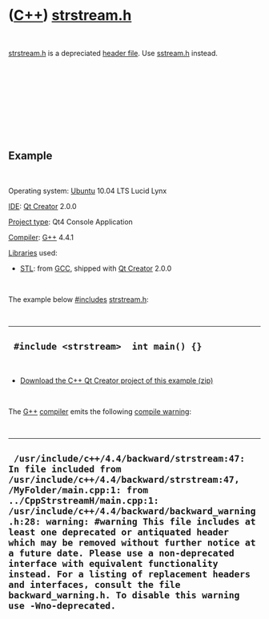 



 

 

 

 

 

([C++](Cpp.md)) [strstream.h](CppStrstreamH.md)
=================================================

 

[strstream.h](CppStrstreamH.md) is a depreciated [header
file](CppHeaderFile.md). Use [sstream.h](CppSstreamH.md) instead.

 

 

 

 

 

Example
-------

 

Operating system: [Ubuntu](http://www.ubuntu.com) 10.04 LTS Lucid Lynx

[IDE](CppIde.md): [Qt Creator](CppQt.md) 2.0.0

[Project type](CppQtProjectType.md): Qt4 Console Application

[Compiler](CppCompiler.md): [G++](CppGpp.md) 4.4.1

[Libraries](CppLibrary.md) used:

-   [STL](CppStl.md): from [GCC](CppGcc.md), shipped with [Qt
    Creator](CppQt.md) 2.0.0

 

The example below [\#includes](CppInclude.md)
[strstream.h](CppStrstreamH.md):

 

  ----------------------------------------
  ` #include <strstream>  int main() {}`
  ----------------------------------------

 

-   [Download the C++ Qt Creator project of this
    example (zip)](CppSstreamH.zip)

 

The [G++](CppGpp.md) [compiler](CppCompiler.md) emits the following
[compile warning](CppCompileWarning.md):

 

  ---------------------------------------------------------------------------------------------------------------------------------------------------------------------------------------------------------------------------------------------------------------------------------------------------------------------------------------------------------------------------------------------------------------------------------------------------------------------------------------------------------------------------------------------------------------------------------------------------
  ` /usr/include/c++/4.4/backward/strstream:47: In file included from /usr/include/c++/4.4/backward/strstream:47, /MyFolder/main.cpp:1: from ../CppStrstreamH/main.cpp:1: /usr/include/c++/4.4/backward/backward_warning.h:28: warning: #warning This file includes at least one deprecated or antiquated header which may be removed without further notice at a future date. Please use a non-deprecated interface with equivalent functionality instead. For a listing of replacement headers and interfaces, consult the file backward_warning.h. To disable this warning use -Wno-deprecated.`
  ---------------------------------------------------------------------------------------------------------------------------------------------------------------------------------------------------------------------------------------------------------------------------------------------------------------------------------------------------------------------------------------------------------------------------------------------------------------------------------------------------------------------------------------------------------------------------------------------------

 

 

 

 

 





 



